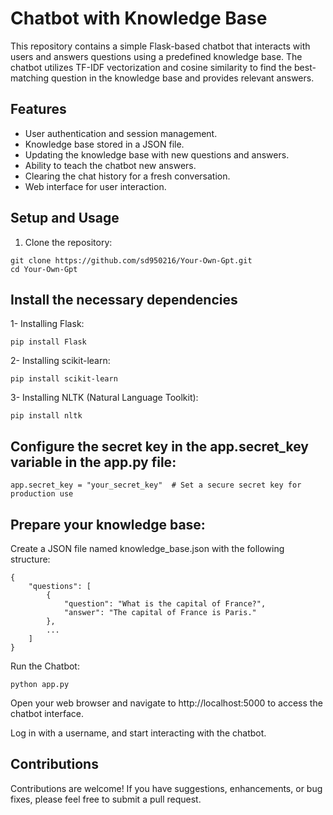 # Chatbot with Knowledge Base

This repository contains a simple Flask-based chatbot that interacts with users and answers questions using a predefined knowledge base. The chatbot utilizes TF-IDF vectorization and cosine similarity to find the best-matching question in the knowledge base and provides relevant answers.

## Features

- User authentication and session management.
- Knowledge base stored in a JSON file.
- Updating the knowledge base with new questions and answers.
- Ability to teach the chatbot new answers.
- Clearing the chat history for a fresh conversation.
- Web interface for user interaction.


## Setup and Usage

1. Clone the repository:

```
git clone https://github.com/sd950216/Your-Own-Gpt.git
cd Your-Own-Gpt
```
## Install the necessary dependencies

1- Installing Flask:
```
pip install Flask
```

2- Installing scikit-learn:
```
pip install scikit-learn
```

3- Installing NLTK (Natural Language Toolkit):
```
pip install nltk
```

## Configure the secret key in the app.secret_key variable in the app.py file:

```
app.secret_key = "your_secret_key"  # Set a secure secret key for production use
```

## Prepare your knowledge base:
Create a JSON file named knowledge_base.json with the following structure:
```
{
    "questions": [
        {
            "question": "What is the capital of France?",
            "answer": "The capital of France is Paris."
        },
        ...
    ]
}
```

Run the Chatbot:

```
python app.py
```

Open your web browser and navigate to http://localhost:5000 to access the chatbot interface.

Log in with a username, and start interacting with the chatbot.

## Contributions
Contributions are welcome! If you have suggestions, enhancements, or bug fixes, please feel free to submit a pull request.
